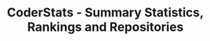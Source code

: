 ---
title: CoderStats - Summary Statistics, Rankings and Repositories
description: Summary statistics, rankings and repositories about public source code repositories on GitHub.
template: coder.html
created: 2017-09-22T22:12:48
---